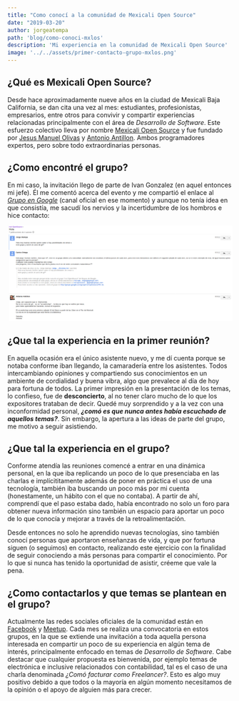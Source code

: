 ```yaml
---
title: "Como conocí a la comunidad de Mexicali Open Source"
date: "2019-03-20"
author: jorgeatempa
path: 'blog/como-conoci-mxlos'
description: 'Mi experiencia en la comunidad de Mexicali Open Source'
image: '../../assets/primer-contacto-grupo-mxlos.png'
---
```


## ¿Qué es Mexicali Open Source?

Desde hace aproximadamente nueve años en la ciudad de Mexicali Baja California, se dan cita una vez al mes: estudiantes, profesionistas, empresarios, entre otros para convivir y compartir experiencias relacionadas principalmente con el área de _Desarrollo de Software_. Este esfuerzo colectivo lleva por nombre [Mexicali Open Source](https://www.facebook.com/groups/mxlos) y fue fundado por [Jesus Manuel Olivas](https://twitter.com/jmolivas) y [Antonio Antillon](https://twitter.com/antillas21). Ambos programadores expertos, pero sobre todo extraordinarias personas. 

## ¿Como encontré el grupo?

En mi caso, la invitación llego de parte de Ivan Gonzalez (en aquel entonces mi jefe). Él me comentó acerca del evento y me compartió el enlace al [_Grupo en Google_](https://groups.google.com/forum/#!forum/mxl-opensource) (canal oficial en ese momento) y aunque no tenía idea en que consistía, me sacudí los nervios y la incertidumbre de los hombros e hice contacto:

![Mensaje a MxlOS](../../assets/primer-contacto-grupo-mxlos.png)

## ¿Que tal la experiencia en la primer reunión?

En aquella ocasión era el único asistente nuevo, y me dí cuenta porque se notaba conforme iban llegando, la camaradería entre los asistentes. Todos intercambiando opiniones y compartiendo sus conocimientos en un ambiente de cordialidad y buena vibra, algo que prevalece al día de hoy para fortuna de todos. La primer impresión en la presentación de los temas, lo confieso, fue de **desconcierto**, al no tener claro mucho de lo que los expositores trataban de decir. Quedé muy sorprendido y a la vez con una inconformidad personal, **_¿comó es que nunca antes había escuchado de aquellos temas?_**. Sin embargo, la apertura a las ideas de parte del grupo, me motivo a seguir asistiendo.

## ¿Que tal la experiencia en el grupo?

Conforme atendía las reuniones comencé a entrar en una dinámica personal, en la que iba replicando un poco de lo que presenciaba en las charlas e implícititamente además de poner en práctica el uso de una tecnología, también iba buscando un poco más por mi cuenta (honestamente, un hábito con el que no contaba). A partir de ahí, comprendí que el paso estaba dado, había encontrado no solo un foro para obtener nueva información sino también un espacio para aportar un poco de lo que conocía y mejorar a través de la retroalimentación.

Desde entonces no solo he aprendido nuevas tecnologías, sino también conocí personas que aportaron enseñanzas de vida, y que por fortuna siguen (o seguimos) en contacto, realizando este ejercicio con la finalidad de seguir conociendo a más personas para compartir el conocimiento. Por lo que si nunca has tenido la oportunidad de asistir, créeme que vale la pena.

## ¿Como contactarlos y que temas se plantean en el grupo?

Actualmente las redes sociales oficiales de la comunidad están en [Facebook](https://www.facebook.com/groups/mxlos) y [Meetup](https://www.meetup.com/es/Mexicali-Open-Source/). Cada mes se realiza una convocatoria en estos grupos, en la que se extiende una invitación a toda aquella persona interesada en compartir un poco de su experiencia en algún tema de interés, principalmente enfocado en temas de _Desarrollo de Software_. Cabe destacar que cualquier propuesta es bienvenida, por ejemplo temas de electrónica e inclusive relacionados con contabilidad, tal es el caso de una charla denominada _¿Comó facturar como Freelancer?_. Esto es algo muy positivo debido a que todos o la mayoría en algún momento necesitamos de la opinión o el apoyo de alguien más para crecer.

